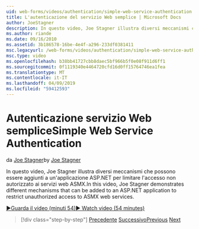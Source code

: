 ```yaml
---
uid: web-forms/videos/authentication/simple-web-service-authentication
title: L'autenticazione del servizio Web semplice | Microsoft Docs
author: JoeStagner
description: In questo video, Joe Stagner illustra diversi meccanismi che possono essere aggiunti a un'applicazione ASP.NET per limitare l'accesso non autorizzato ai servizi web ASMX...
ms.author: riande
ms.date: 09/16/2010
ms.assetid: 3b186578-16be-4e4f-a296-233df0381411
msc.legacyurl: /web-forms/videos/authentication/simple-web-service-authentication
msc.type: video
ms.openlocfilehash: b38bb41727cbb8daec5bf966b5f0e08f911d6ff1
ms.sourcegitcommit: 0f1119340e4464720cfd16d0ff15764746ea1fea
ms.translationtype: MT
ms.contentlocale: it-IT
ms.lasthandoff: 04/09/2019
ms.locfileid: "59412593"
---
```

# <a name="simple-web-service-authentication"></a><span data-ttu-id="81c92-103">Autenticazione servizio Web semplice</span><span class="sxs-lookup"><span data-stu-id="81c92-103">Simple Web Service Authentication</span></span>

<span data-ttu-id="81c92-104">da [Joe Stagner](https://github.com/JoeStagner)</span><span class="sxs-lookup"><span data-stu-id="81c92-104">by [Joe Stagner](https://github.com/JoeStagner)</span></span>

<span data-ttu-id="81c92-105">In questo video, Joe Stagner illustra diversi meccanismi che possono essere aggiunti a un'applicazione ASP.NET per limitare l'accesso non autorizzato ai servizi web ASMX.</span><span class="sxs-lookup"><span data-stu-id="81c92-105">In this video, Joe Stagner demonstrates different mechanisms that can be added to an ASP.NET application to restrict unauthorized access to ASMX web services.</span></span>

[<span data-ttu-id="81c92-106">&#9654;Guarda il video (minuti 54)</span><span class="sxs-lookup"><span data-stu-id="81c92-106">&#9654; Watch video (54 minutes)</span></span>](https://channel9.msdn.com/Blogs/ASP-NET-Site-Videos/simple-web-service-authentication)

> [!div class="step-by-step"]
> <span data-ttu-id="81c92-107">[Precedente](implement-the-registration-verification-pattern.md)
> [Successivo](creating-inactive-users.md)</span><span class="sxs-lookup"><span data-stu-id="81c92-107">[Previous](implement-the-registration-verification-pattern.md)
[Next](creating-inactive-users.md)</span></span>

